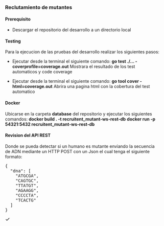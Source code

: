 ### Reclutamiento de mutantes

#### Prerequisito
- Descargar el repositorio del desarrollo a un directorio local


#### Testing
Para la ejecucion de las pruebas del desarrollo realizar los siguientes pasos:
- Ejecutar desde la terminal el siguiente comando:
**go test ./... -coverprofile=coverage.out**
Mostrara el resultado de los test automaticos y code coverage

- Ejecutar desde la terminal el siguiente comando:
**go tool cover -html=coverage.out**
Abrira una pagina html con la cobertura del test automatico

#### Docker
Ubicarse en la carpeta **database** del repositorio y ejecutar los siguientes comandos:
**docker build . -t recruitent_mutant-ws-rest-db** 
**docker run -p 54321:5432 recruitent_mutant-ws-rest-db**

#### Revision del API REST
Donde se pueda detectar si un humano es mutante enviando la secuencia de ADN mediante un HTTP POST con un Json el cual tenga el siguiente formato:

<div class="highlight highlight-source-json notranslate position-relative overflow-auto"><pre>{
  <span class="pl-ent">"dna"</span>: [
    <span class="pl-s"><span class="pl-pds">"</span>ATGCGA<span class="pl-pds">"</span></span>,
    <span class="pl-s"><span class="pl-pds">"</span>CAGTGC<span class="pl-pds">"</span></span>,
    <span class="pl-s"><span class="pl-pds">"</span>TTATGT<span class="pl-pds">"</span></span>,
    <span class="pl-s"><span class="pl-pds">"</span>AGAAGG<span class="pl-pds">"</span></span>,
    <span class="pl-s"><span class="pl-pds">"</span>CCCCTA<span class="pl-pds">"</span></span>,
    <span class="pl-s"><span class="pl-pds">"</span>TCACTG<span class="pl-pds">"</span></span>
  ]
}</pre>
      <svg aria-hidden="true" height="16" viewBox="0 0 16 16" version="1.1" width="16" data-view-component="true" class="octicon octicon-check js-clipboard-check-icon color-fg-success d-none m-2" wfd-invisible="true">
    <path fill-rule="evenodd" d="M13.78 4.22a.75.75 0 010 1.06l-7.25 7.25a.75.75 0 01-1.06 0L2.22 9.28a.75.75 0 011.06-1.06L6 10.94l6.72-6.72a.75.75 0 011.06 0z"></path>
</svg>
    </clipboard-copy>
  </div>